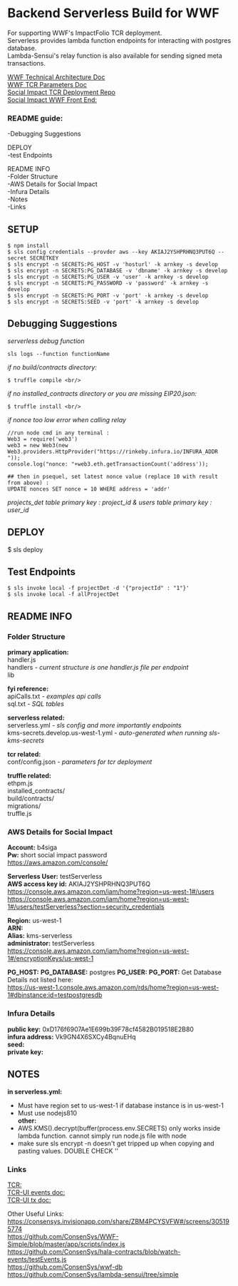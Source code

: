 # Backend Serverless Build for WWF
For supporting WWF's ImpactFolio TCR deployment. <br/>
Serverless provides lambda function endpoints for interacting with postgres database. <br/>
Lambda-Sensui's relay function is also available for sending signed meta transactions. <br/>
 
[WWF Technical Architecture Doc](https://docs.google.com/presentation/d/1c0_-6NLb3zSFwZoRipR61ZYAWnpHLSEbhy_f66GJLYk/edit#slide=id.g3e0cd18cee_0_402) <br/>
[WWF TCR Parameters Doc](https://docs.google.com/presentation/d/1UT11ReifnIXT-PaXYplvHWXDeT8_dB4ECmEHJvmY7Fo/edit#slide=id.g3caa06f710_0_1136) <br/>
[Social Impact TCR Deployment Repo](https://github.com/ConsenSys/SI_TCR)<br/>
[Social Impact WWF Front End:](https://github.com/ConsenSys/WWF-TCR-UI)<br/>

### README guide: 
-Debugging Suggestions<br/>

DEPLOY<br/>
-test Endpoints<br/>

README INFO<br/>
-Folder Structure<br/>
-AWS Details for Social Impact<br/>
-Infura Details<br/>
-Notes<br/>
-Links<br/>

## SETUP
```
$ npm install 
$ sls config credentials --provder aws --key AKIAJ2YSHPRHNQ3PUT6Q --secret SECRETKEY 
$ sls encrypt -n SECRETS:PG_HOST -v 'hosturl' -k arnkey -s develop
$ sls encrypt -n SECRETS:PG_DATABASE -v 'dbname' -k arnkey -s develop 
$ sls encrypt -n SECRETS:PG_USER -v 'user' -k arnkey -s develop 
$ sls encrypt -n SECRETS:PG_PASSWORD -v 'password' -k arnkey -s develop 
$ sls encrypt -n SECRETS:PG_PORT -v 'port' -k arnkey -s develop
$ sls encrypt -n SECRETS:SEED -v 'port' -k arnkey -s develop
```

## Debugging Suggestions
*serverless debug function* <br/>
```
sls logs --function functionName
```
*if no build/contracts directory:* <br/>
```
$ truffle compile <br/>
```
*if no installed_contracts directory or you are missing EIP20.json:* <br/>
```
$ truffle install <br/>
```
*if nonce too low error when calling relay* <br/>
```
//run node cmd in any terminal :
Web3 = require('web3')
web3 = new Web3(new Web3.providers.HttpProvider("https://rinkeby.infura.io/INFURA_ADDR "));
console.log("nonce: "+web3.eth.getTransactionCount('address'));
```

```
## then in psequel, set latest nonce value (replace 10 with result from above) :
UPDATE nonces SET nonce = 10 WHERE address = 'addr'
```
*projects_det table primary key : project_id & users table  primary key : user_id*


## DEPLOY

$ sls deploy

## Test Endpoints
```
$ sls invoke local -f projectDet -d '{"projectId" : "1"}'
$ sls invoke local -f allProjectDet
```

## README INFO

### Folder Structure
**primary application:** <br/>
handler.js <br/>
handlers *- current structure is one handler.js file per endpoint* <br/>
lib <br/>

**fyi reference:** <br/>
apiCalls.txt *- examples api calls* <br/>
sql.txt *- SQL tables* <br/>

**serverless related:** <br/>
serverless.yml *- sls config and more importantly endpoints* <br/>
kms-secrets.develop.us-west-1.yml *- auto-generated when running sls-kms-secrets* <br/>

**tcr related:** <br/>
conf/config.json *- parameters for tcr deployment* <br/>


**truffle related:** <br/>
ethpm.js <br/>
installed_contracts/ <br/>
build/contracts/ <br/>
migrations/ <br/>
truffle.js <br/>

### AWS Details for Social Impact

**Account:** b4siga<br/>
**Pw:** short social impact password<br/>
https://aws.amazon.com/console/<br/>

**Serverless User:** testServerless <br/>
**AWS access key id:** AKIAJ2YSHPRHNQ3PUT6Q <br/>
https://console.aws.amazon.com/iam/home?region=us-west-1#/users<br/>
https://console.aws.amazon.com/iam/home?region=us-west-1#/users/testServerless?section=security_credentials<br/>

**Region:** us-west-1<br/>
**ARN:** <br/>
**Alias:** kms-serverless<br/>
**administrator:** testServerless<br/>
https://console.aws.amazon.com/iam/home?region=us-west-1#/encryptionKeys/us-west-1<br/>

**PG_HOST:** 
**PG_DATABASE:** postgres
**PG_USER:** 
**PG_PORT:**
Get Database Details not listed here:<br/>
https://us-west-1.console.aws.amazon.com/rds/home?region=us-west-1#dbinstance:id=testpostgresdb<br/>

### Infura Details
**public key:** 0xD176f6907Ae1E699b39F78cf4582B019518E2B80<br/>
**infura address:** Vk9GN4X6SXCy4BqnuEHq <br/>
**seed:** <br/>
**private key:**<br/>

## NOTES
**in serverless.yml:** <br/>
* Must have region set to us-west-1 if database instance is in us-west-1 <br/>
* Must use nodejs810  <br/>
**other:**<br/>
* AWS.KMS().decrypt(buffer(process.env.SECRETS) only works inside lambda function.  cannot simply run node.js file with node <br/>
* make sure sls encrypt -n doesn't get tripped up when copying and pasting values.  DOUBLE CHECK '' <br/>

### Links
[TCR:](https://github.com/skmgoldin/tcr)<br/>
[TCR-UI events doc:](https://github.com/kangarang/tcr-ui/blob/master/docs/Events.md)<br/>
[TCR-UI tx doc:](https://github.com/kangarang/tcr-ui/blob/master/docs/Events.md)<br/>

Other Useful Links:<br/>
https://consensys.invisionapp.com/share/ZBM4PCYSVFW#/screens/305195774<br/>
https://github.com/ConsenSys/WWF-Simple/blob/master/app/scripts/index.js<br/>
https://github.com/ConsenSys/hala-contracts/blob/watch-events/testEvents.js<br/>
https://github.com/ConsenSys/wwf-db<br/>
https://github.com/ConsenSys/lambda-sensui/tree/simple<br/>


